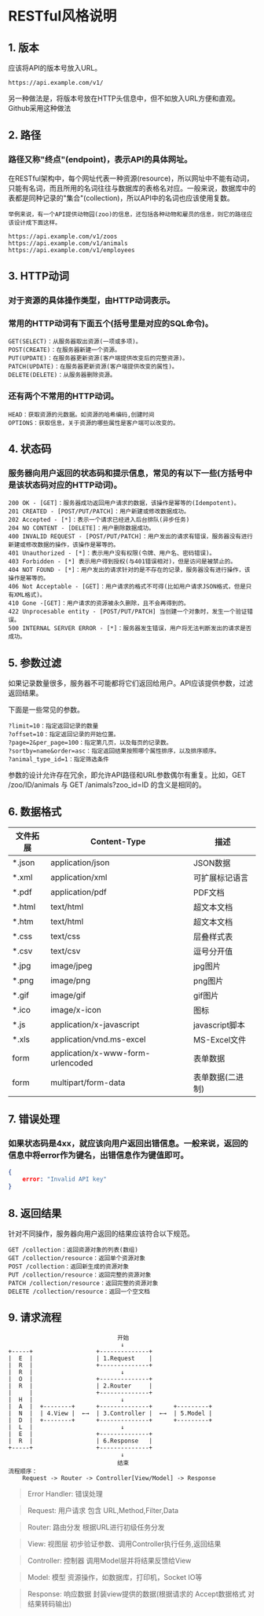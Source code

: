 # RESTful风格说明
## 1. 版本
应该将API的版本号放入URL。

    https://api.example.com/v1/
另一种做法是，将版本号放在HTTP头信息中，但不如放入URL方便和直观。Github采用这种做法

## 2. 路径
### 路径又称"终点"(endpoint)，表示API的具体网址。

在RESTful架构中，每个网址代表一种资源(resource)，所以网址中不能有动词，只能有名词，而且所用的名词往往与数据库的表格名对应。一般来说，数据库中的表都是同种记录的"集合"(collection)，所以API中的名词也应该使用复数。

    举例来说，有一个API提供动物园(zoo)的信息，还包括各种动物和雇员的信息，则它的路径应该设计成下面这样。

    https://api.example.com/v1/zoos
    https://api.example.com/v1/animals
    https://api.example.com/v1/employees

## 3. HTTP动词

### 对于资源的具体操作类型，由HTTP动词表示。
### 常用的HTTP动词有下面五个(括号里是对应的SQL命令)。

    GET(SELECT)：从服务器取出资源(一项或多项)。
    POST(CREATE)：在服务器新建一个资源。
    PUT(UPDATE)：在服务器更新资源(客户端提供改变后的完整资源)。 
    PATCH(UPDATE)：在服务器更新资源(客户端提供改变的属性)。
    DELETE(DELETE)：从服务器删除资源。

### 还有两个不常用的HTTP动词。

    HEAD：获取资源的元数据。如资源的哈希编码,创建时间
    OPTIONS：获取信息，关于资源的哪些属性是客户端可以改变的。

## 4. 状态码
### 服务器向用户返回的状态码和提示信息，常见的有以下一些(方括号中是该状态码对应的HTTP动词)。

    200 OK - [GET]：服务器成功返回用户请求的数据，该操作是幂等的(Idempotent)。
    201 CREATED - [POST/PUT/PATCH]：用户新建或修改数据成功。
    202 Accepted - [*]：表示一个请求已经进入后台排队(异步任务)
    204 NO CONTENT - [DELETE]：用户删除数据成功。
    400 INVALID REQUEST - [POST/PUT/PATCH]：用户发出的请求有错误，服务器没有进行新建或修改数据的操作，该操作是幂等的。
    401 Unauthorized - [*]：表示用户没有权限(令牌、用户名、密码错误)。
    403 Forbidden - [*] 表示用户得到授权(与401错误相对)，但是访问是被禁止的。
    404 NOT FOUND - [*]：用户发出的请求针对的是不存在的记录，服务器没有进行操作，该操作是幂等的。
    406 Not Acceptable - [GET]：用户请求的格式不可得(比如用户请求JSON格式，但是只有XML格式)。
    410 Gone -[GET]：用户请求的资源被永久删除，且不会再得到的。
    422 Unprocesable entity - [POST/PUT/PATCH] 当创建一个对象时，发生一个验证错误。
    500 INTERNAL SERVER ERROR - [*]：服务器发生错误，用户将无法判断发出的请求是否成功。
## 5. 参数过滤
如果记录数量很多，服务器不可能都将它们返回给用户。API应该提供参数，过滤返回结果。

下面是一些常见的参数。

    ?limit=10：指定返回记录的数量
    ?offset=10：指定返回记录的开始位置。
    ?page=2&per_page=100：指定第几页，以及每页的记录数。
    ?sortby=name&order=asc：指定返回结果按照哪个属性排序，以及排序顺序。
    ?animal_type_id=1：指定筛选条件
参数的设计允许存在冗余，即允许API路径和URL参数偶尔有重复。比如，GET /zoo/ID/animals 与 GET /animals?zoo_id=ID 的含义是相同的。

## 6. 数据格式

|文件拓展|Content-Type|描述|
|-|-|-|
|*.json|application/json|JSON数据
|*.xml|application/xml|可扩展标记语言
|*.pdf|application/pdf|PDF文档
|*.html|text/html|超文本文档
|*.htm|text/html|超文本文档
|*.css|text/css|层叠样式表
|*.csv|text/csv|逗号分开值
|*.jpg|image/jpeg|jpg图片
|*.png|image/png|png图片
|*.gif|image/gif|gif图片
|*.ico|image/x-icon|图标
|*.js|application/x-javascript|javascript脚本
|*.xls|application/vnd.ms-excel|MS-Excel文件
|form|application/x-www-form-urlencoded|表单数据
|form|multipart/form-data|表单数据(二进制)

## 7. 错误处理
### 如果状态码是4xx，就应该向用户返回出错信息。一般来说，返回的信息中将error作为键名，出错信息作为键值即可。
``` json
{
    error: "Invalid API key"
}
```

## 8. 返回结果
 针对不同操作，服务器向用户返回的结果应该符合以下规范。

    GET /collection：返回资源对象的列表(数组)
    GET /collection/resource：返回单个资源对象
    POST /collection：返回新生成的资源对象
    PUT /collection/resource：返回完整的资源对象
    PATCH /collection/resource：返回完整的资源对象
    DELETE /collection/resource：返回一个空文档

## 9. 请求流程
                                   开始
                                    ↓
    +-----+                  +--------------+
    |  E  |                  | 1.Request    |
    |  R  |                  +--------------+
    |  R  |                         ↓
    |  O  |                  +--------------+
    |  R  |                  | 2.Router     |
    |     |                  +--------------+
    |  H  |                         ↓
    |  A  |  +--------+      +--------------+      +---------+
    |  N  |  | 4.View |  ←→  | 3.Controller |  ←→  | 5.Model |
    |  D  |  +--------+      +--------------+      +---------+
    |  L  |                         ↓
    |  E  |                  +--------------+
    |  R  |                  | 6.Response   |
    +-----+                  +--------------+
                                    ↓
                                   结束
    流程顺序：
        Request -> Router -> Controller[View/Model] -> Response

> Error Handler: 错误处理

> Request: 用户请求 包含 URL,Method,Filter,Data

> Router: 路由分发 根据URL进行初级任务分发

> View: 视图层 初步验证参数、调用Controller执行任务,返回结果

> Controller: 控制器 调用Model层并将结果反馈给View

> Model: 模型 资源操作，如数据库，打印机，Socket IO等

> Response: 响应数据 封装view提供的数据(根据请求的 Accept数据格式 对结果转码输出)

